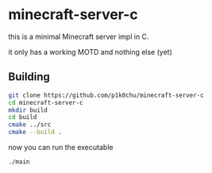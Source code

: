 # minecraft-server-c

this is a minimal Minecraft server impl in C.

it only has a working MOTD and nothing else (yet)

## Building

```sh
git clone https://github.com/p1k0chu/minecraft-server-c
cd minecraft-server-c
mkdir build
cd build
cmake ../src
cmake --build .
```

now you can run the executable
```sh
./main
```
